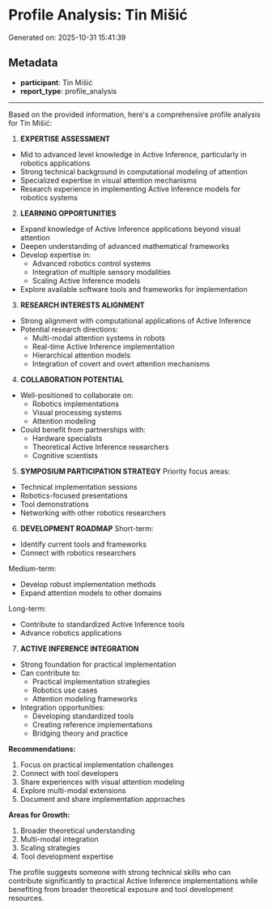 # Profile Analysis: Tin Mišić

Generated on: 2025-10-31 15:41:39

## Metadata

- **participant**: Tin Mišić
- **report_type**: profile_analysis

---

Based on the provided information, here's a comprehensive profile analysis for Tin Mišić:

1. **EXPERTISE ASSESSMENT**
- Mid to advanced level knowledge in Active Inference, particularly in robotics applications
- Strong technical background in computational modeling of attention
- Specialized expertise in visual attention mechanisms
- Research experience in implementing Active Inference models for robotics systems

2. **LEARNING OPPORTUNITIES**
- Expand knowledge of Active Inference applications beyond visual attention
- Deepen understanding of advanced mathematical frameworks
- Develop expertise in:
  * Advanced robotics control systems
  * Integration of multiple sensory modalities
  * Scaling Active Inference models
- Explore available software tools and frameworks for implementation

3. **RESEARCH INTERESTS ALIGNMENT**
- Strong alignment with computational applications of Active Inference
- Potential research directions:
  * Multi-modal attention systems in robots
  * Real-time Active Inference implementation
  * Hierarchical attention models
  * Integration of covert and overt attention mechanisms

4. **COLLABORATION POTENTIAL**
- Well-positioned to collaborate on:
  * Robotics implementations
  * Visual processing systems
  * Attention modeling
- Could benefit from partnerships with:
  * Hardware specialists
  * Theoretical Active Inference researchers
  * Cognitive scientists

5. **SYMPOSIUM PARTICIPATION STRATEGY**
Priority focus areas:
- Technical implementation sessions
- Robotics-focused presentations
- Tool demonstrations
- Networking with other robotics researchers

6. **DEVELOPMENT ROADMAP**
Short-term:
- Identify current tools and frameworks
- Connect with robotics researchers

Medium-term:
- Develop robust implementation methods
- Expand attention models to other domains

Long-term:
- Contribute to standardized Active Inference tools
- Advance robotics applications

7. **ACTIVE INFERENCE INTEGRATION**
- Strong foundation for practical implementation
- Can contribute to:
  * Practical implementation strategies
  * Robotics use cases
  * Attention modeling frameworks
- Integration opportunities:
  * Developing standardized tools
  * Creating reference implementations
  * Bridging theory and practice

**Recommendations:**
1. Focus on practical implementation challenges
2. Connect with tool developers
3. Share experiences with visual attention modeling
4. Explore multi-modal extensions
5. Document and share implementation approaches

**Areas for Growth:**
1. Broader theoretical understanding
2. Multi-modal integration
3. Scaling strategies
4. Tool development expertise

The profile suggests someone with strong technical skills who can contribute significantly to practical Active Inference implementations while benefiting from broader theoretical exposure and tool development resources.